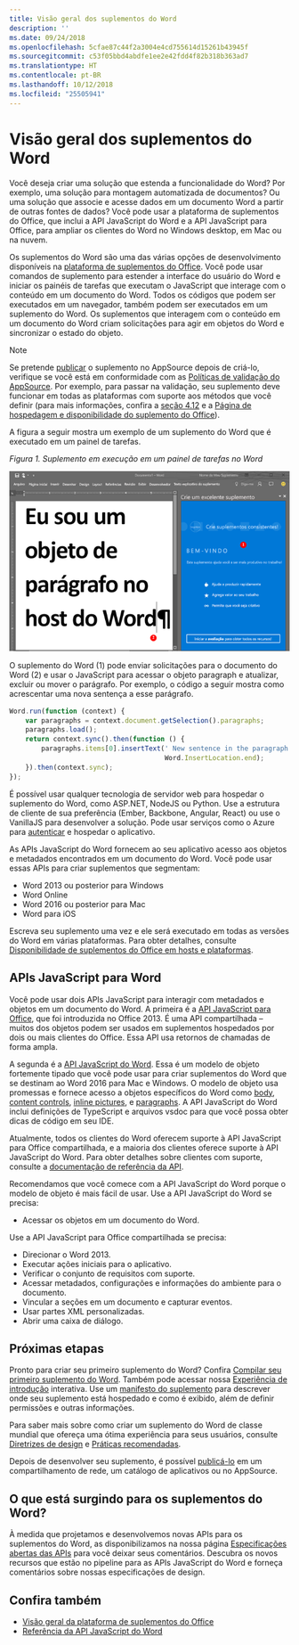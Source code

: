 ```yaml
---
title: Visão geral dos suplementos do Word
description: ''
ms.date: 09/24/2018
ms.openlocfilehash: 5cfae87c44f2a3004e4cd755614d15261b43945f
ms.sourcegitcommit: c53f05bbd4abdfe1ee2e42fdd4f82b318b363ad7
ms.translationtype: HT
ms.contentlocale: pt-BR
ms.lasthandoff: 10/12/2018
ms.locfileid: "25505941"
---
```

# <a name="word-add-ins-overview"></a>Visão geral dos suplementos do Word

Você deseja criar uma solução que estenda a funcionalidade do Word? Por exemplo, uma solução para montagem automatizada de documentos? Ou uma solução que associe e acesse dados em um documento Word a partir de outras fontes de dados? Você pode usar a plataforma de suplementos do Office, que inclui a API JavaScript do Word e a API JavaScript para Office, para ampliar os clientes do Word no Windows desktop, em Mac ou na nuvem.

Os suplementos do Word são uma das várias opções de desenvolvimento disponíveis na [plataforma de suplementos do Office](../overview/office-add-ins.md). Você pode usar comandos de suplemento para estender a interface do usuário do Word e iniciar os painéis de tarefas que executam o JavaScript que interage com o conteúdo em um documento do Word. Todos os códigos que podem ser executados em um navegador, também podem ser executados em um suplemento do Word. Os suplementos que interagem com o conteúdo em um documento do Word criam solicitações para agir em objetos do Word e sincronizar o estado do objeto. 

> [!NOTE]
> Se pretende [publicar](../publish/publish.md) o suplemento no AppSource depois de criá-lo, verifique se você está em conformidade com as [Políticas de validação do AppSource](https://docs.microsoft.com/office/dev/store/validation-policies). Por exemplo, para passar na validação, seu suplemento deve funcionar em todas as plataformas com suporte aos métodos que você definir (para mais informações, confira a [seção 4.12](https://docs.microsoft.com/office/dev/store/validation-policies#4-apps-and-add-ins-behave-predictably) e a [Página de hospedagem e disponibilidade do suplemento do Office](../overview/office-add-in-availability.md)).

A figura a seguir mostra um exemplo de um suplemento do Word que é executado em um painel de tarefas.

*Figura 1. Suplemento em execução em um painel de tarefas no Word*

![Suplemento em execução em um painel de tarefas no Word](../images/word-add-in-show-host-client.png)

O suplemento do Word (1) pode enviar solicitações para o documento do Word (2) e usar o JavaScript para acessar o objeto paragraph e atualizar, excluir ou mover o parágrafo. Por exemplo, o código a seguir mostra como acrescentar uma nova sentença a esse parágrafo.

```js
Word.run(function (context) {
    var paragraphs = context.document.getSelection().paragraphs;
    paragraphs.load();
    return context.sync().then(function () {
        paragraphs.items[0].insertText(' New sentence in the paragraph.',
                                       Word.InsertLocation.end);
    }).then(context.sync);
});

```

É possível usar qualquer tecnologia de servidor web para hospedar o suplemento do Word, como ASP.NET, NodeJS ou Python. Use a estrutura de cliente de sua preferência (Ember, Backbone, Angular, React) ou use o VanillaJS para desenvolver a solução. Pode usar serviços como o Azure para [autenticar](../develop/use-the-oauth-authorization-framework-in-an-office-add-in.md) e hospedar o aplicativo.

As APIs JavaScript do Word fornecem ao seu aplicativo acesso aos objetos e metadados encontrados em um documento do Word. Você pode usar essas APIs para criar suplementos que segmentam:

* Word 2013 ou posterior para Windows
* Word Online
* Word 2016 ou posterior para Mac
* Word para iOS

Escreva seu suplemento uma vez e ele será executado em todas as versões do Word em várias plataformas. Para obter detalhes, consulte [Disponibilidade de suplementos do Office em hosts e plataformas](../overview/office-add-in-availability.md).

## <a name="javascript-apis-for-word"></a>APIs JavaScript para Word

Você pode usar dois APIs JavaScript para interagir com metadados e objetos em um documento do Word. A primeira é a [API JavaScript para Office](https://docs.microsoft.com/office/dev/add-ins/reference/javascript-api-for-office?view=office-js?product=word), que foi introduzida no Office 2013. É uma API compartilhada – muitos dos objetos podem ser usados em suplementos hospedados por dois ou mais clientes do Office. Essa API usa retornos de chamadas de forma ampla.

A segunda é a [API JavaScript do Word](https://docs.microsoft.com/office/dev/add-ins/reference/overview/word-add-ins-reference-overview?view=office-js). Essa é um modelo de objeto fortemente tipado que você pode usar para criar suplementos do Word que se destinam ao Word 2016 para Mac e Windows. O modelo de objeto usa promessas e fornece acesso a objetos específicos do Word como [body](https://docs.microsoft.com/javascript/api/word/word.body?view=office-js), [content controls](https://docs.microsoft.com/javascript/api/word/word.contentcontrol?view=office-js), [inline pictures](https://docs.microsoft.com/javascript/api/word/word.inlinepicture?view=office-js), e [paragraphs](https://docs.microsoft.com/javascript/api/word/word.paragraph?view=office-js). A API JavaScript do Word inclui definições de TypeScript e arquivos vsdoc para que você possa obter dicas de código em seu IDE.

Atualmente, todos os clientes do Word oferecem suporte à API JavaScript para Office compartilhada, e a maioria dos clientes oferece suporte à API JavaScript do Word. Para obter detalhes sobre clientes com suporte, consulte a [documentação de referência da API](https://docs.microsoft.com/office/dev/add-ins/reference/javascript-api-for-office?view=office-js?product=word).

Recomendamos que você comece com a API JavaScript do Word porque o modelo de objeto é mais fácil de usar. Use a API JavaScript do Word se precisa:

* Acessar os objetos em um documento do Word.

Use a API JavaScript para Office compartilhada se precisa:

* Direcionar o Word 2013.
* Executar ações iniciais para o aplicativo.
* Verificar o conjunto de requisitos com suporte.
* Acessar metadados, configurações e informações do ambiente para o documento.
* Vincular a seções em um documento e capturar eventos.
* Usar partes XML personalizadas.
* Abrir uma caixa de diálogo.

## <a name="next-steps"></a>Próximas etapas

Pronto para criar seu primeiro suplemento do Word? Confira [Compilar seu primeiro suplemento do Word](word-add-ins.md). Também pode acessar nossa [Experiência de introdução](https://docs.microsoft.com/office/dev/add-ins/?product=Word) interativa. Use um [manifesto do suplemento](../develop/add-in-manifests.md) para descrever onde seu suplemento está hospedado e como é exibido, além de definir permissões e outras informações.

Para saber mais sobre como criar um suplemento do Word de classe mundial que ofereça uma ótima experiência para seus usuários, consulte [Diretrizes de design](../design/add-in-design.md) e [Práticas recomendadas](../concepts/add-in-development-best-practices.md).

Depois de desenvolver seu suplemento, é possível [publicá-lo](../publish/publish.md) em um compartilhamento de rede, um catálogo de aplicativos ou no AppSource.

## <a name="whats-coming-up-for-word-add-ins"></a>O que está surgindo para os suplementos do Word?

À medida que projetamos e desenvolvemos novas APIs para os suplementos do Word, as disponibilizamos na nossa página [Especificações abertas das APIs](https://docs.microsoft.com/office/dev/add-ins/reference/openspec?view=office-js) para você deixar seus comentários. Descubra os novos recursos que estão no pipeline para as APIs JavaScript do Word e forneça comentários sobre nossas especificações de design.

## <a name="see-also"></a>Confira também

* [Visão geral da plataforma de suplementos do Office](../overview/office-add-ins.md)
* [Referência da API JavaScript do Word](https://docs.microsoft.com/office/dev/add-ins/reference/overview/word-add-ins-reference-overview?view=office-js)

